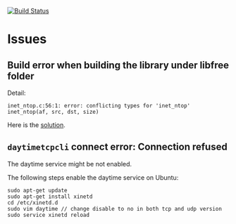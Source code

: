 [![Build Status](https://travis-ci.org/Frederick-S/unpv13e.svg?branch=master)](https://travis-ci.org/Frederick-S/unpv13e)
# Issues
## Build error when building the library under libfree folder
Detail:
```
inet_ntop.c:56:1: error: conflicting types for 'inet_ntop'
inet_ntop(af, src, dst, size)
```

Here is the [solution](https://stackoverflow.com/questions/7947960/unix-network-programming-book-code-has-bugs-due-to-old-os-how-to-solve-this-or).

## `daytimetcpcli` connect error: Connection refused
The daytime service might be not enabled.

The following steps enable the daytime service on Ubuntu:

```
sudo apt-get update
sudo apt-get install xinetd
cd /etc/xinetd.d
sudo vim daytime // change disable to no in both tcp and udp version
sudo service xinetd reload
```
